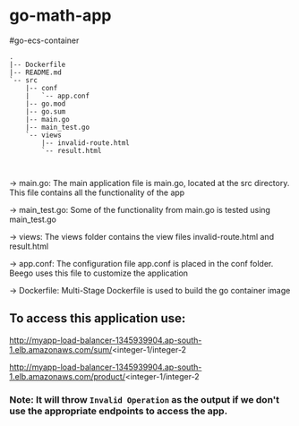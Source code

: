 # go-math-app
#go-ecs-container

```shell
.
|-- Dockerfile
|-- README.md
`-- src
    |-- conf
    |   `-- app.conf
    |-- go.mod
    |-- go.sum
    |-- main.go
    |-- main_test.go
    `-- views
        |-- invalid-route.html
        `-- result.html
        
        
```


-> main.go: The main application file is main.go, located at the src directory. This file contains all the functionality of the app

-> main_test.go: Some of the functionality from main.go is tested using main_test.go

-> views: The views folder contains the view files invalid-route.html and result.html

-> app.conf: The configuration file app.conf is placed in the conf folder. Beego uses this file to customize the application

-> Dockerfile: Multi-Stage Dockerfile is used to build the go container image

## To access this application use:

http://myapp-load-balancer-1345939904.ap-south-1.elb.amazonaws.com/sum/<integer-1/integer-2

http://myapp-load-balancer-1345939904.ap-south-1.elb.amazonaws.com/product/<integer-1/integer-2

### Note: It will throw `Invalid Operation` as the output if we don't use the appropriate endpoints to access the app.
